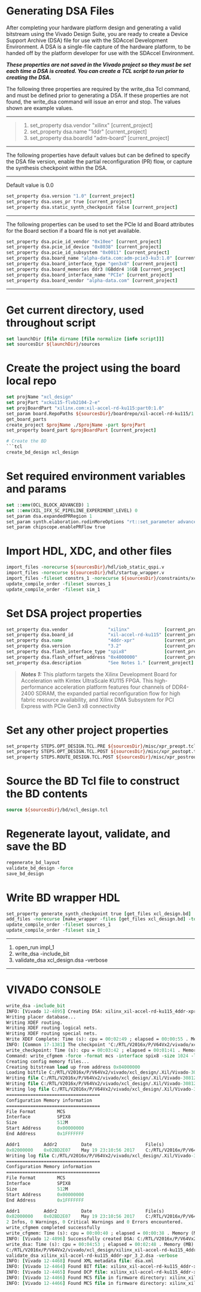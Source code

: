 # Generating DSA Files

After completing your hardware platform design and generating a valid bitstream using the Vivado Design Suite, you are ready to create a Device Support Archive (DSA) file for use with the SDAccel Development Environment. A DSA is a single-file capture of the hardware platform, to be handed off by the platform developer for use with the SDAccel Environment.

_**These properties are not saved in the Vivado project so they must be set**_
_**each time a DSA is created. You can create a TCL script to run prior to creating the DSA.**_

The following three properties are required by the write_dsa Tcl command, and must be defined
prior to generating a DSA. If these properties are not found, the write_dsa command will issue an
error and stop. 
The values shown are example values.
***
> 1. set_property dsa.vendor "xilinx" [current_project]
> 2. set_property dsa.name "1ddr" [current_project]
> 3. set_property dsa.boardId "adm-board" [current_project]
***
The following properties have default values 
but can be defined to specify the DSA file version, 
enable the partial reconfiguration (PR) flow, 
or 
capture the synthesis checkpoint within the DSA.
***
Default value is 0.0

```tcl 
set_property dsa.version "1.0" [current_project]
set_property dsa.uses_pr true [current_project]
set_property dsa.static_synth_checkpoint false [current_project]
```
***
The following properties can be used to set the PCIe Id and Board attributes for the Board section if a
board file is not yet available.
> 
```tcl 
set_property dsa.pcie_id_vendor "0x10ee" [current_project]
set_property dsa.pcie_id_device "0x8038" [current_project]
set_property dsa.pcie_id_subsystem "0x0011" [current_project]
set_property dsa.board_name "alpha-data.com:adm-pcie3-ku3:1.0" [current_project]
set_property dsa.board_interface_type "gen3x8" [current_project]
set_property dsa.board_memories ddr3 8GBddr4 16GB [current_project]
set_property dsa.board_interface_name "PCIe" [current_project]
set_property dsa.board_vendor "alpha-data.com" [current_project]
```
***

# Get current directory, used throughout script
```tcl 
set launchDir [file dirname [file normalize [info script]]]
set sourcesDir ${launchDir}/sources
```
# Create the project using the board local repo
```tcl 
set projName "xcl_design"
set projPart "xcku115-flvb2104-2-e"
set projBoardPart "xilinx.com:xil-accel-rd-ku115:part0:1.0"
set_param board.RepoPaths ${sourcesDir}/boardrepo/xil-accel-rd-ku115/1.0
get_board_parts
create_project $projName ./$projName -part $projPart
set_property board_part $projBoardPart [current_project]

# Create the BD
```tcl 
create_bd_design xcl_design
```
# Set required environment variables and params
```tcl 
set ::env(OCL_BLOCK_ADVANCED) 1
set ::env(XIL_IFX_SC_PIPELINE_EXPERIMENT_LEVEL) 0
set_param dsa.expandedPRRegion 1
set_param synth.elaboration.rodinMoreOptions "rt::set_parameter advancedConstPropAcrossHier true"
set_param chipscope.enablePRFlow true

```



# Import HDL, XDC, and other files
```tcl 
import_files -norecurse ${sourcesDir}/hdl/iob_static_qspi.v
import_files -norecurse ${sourcesDir}/hdl/startup_wrapper.v
import_files -fileset constrs_1 -norecurse ${sourcesDir}/constraints/xcl_design.xdc
update_compile_order -fileset sources_1
update_compile_order -fileset sim_1
```
# Set DSA project properties
```tcl 
set_property dsa.vendor               "xilinx"             [current_project]
set_property dsa.board_id             "xil-accel-rd-ku115" [current_project]
set_property dsa.name                 "4ddr-xpr"           [current_project]
set_property dsa.version              "3.2"                [current_project]
set_property dsa.flash_interface_type "spix8"              [current_project]
set_property dsa.flash_offset_address "0x4000000"          [current_project]
set_property dsa.description          "See Notes 1." [current_project]
```

> _**Notes 1:**_ This platform targets the Xilinx Development Board for Acceleration with Kintex UltraScale KU115 FPGA. This high-performance acceleration platform features four channels of DDR4-2400 SDRAM, the expanded partial reconfiguration flow for high fabric resource availability, and Xilinx DMA Subsystem for PCI Express with PCIe Gen3 x8 connectivity

# Set any other project properties
```tcl 
set_property STEPS.OPT_DESIGN.TCL.PRE ${sourcesDir}/misc/xpr_preopt.tcl [get_runs impl_1]
set_property STEPS.OPT_DESIGN.TCL.POST ${sourcesDir}/misc/xpr_postopt.tcl [get_runs impl_1]
set_property STEPS.ROUTE_DESIGN.TCL.POST ${sourcesDir}/misc/xpr_postroute.tcl [get_runs impl_1]
```
# Source the BD Tcl file to construct the BD contents
```tcl 
source ${sourcesDir}/bd/xcl_design.tcl
```
# Regenerate layout, validate, and save the BD
```tcl 
regenerate_bd_layout
validate_bd_design -force
save_bd_design
```

# Write BD wrapper HDL

```tcl 
set_property generate_synth_checkpoint true [get_files xcl_design.bd]
add_files -norecurse [make_wrapper -files [get_files xcl_design.bd] -top]
update_compile_order -fileset sources_1
update_compile_order -fileset sim_1
```

***

1. open_run impl_1
2. write_dsa -include_bit
3. validate_dsa xcl_design.dsa -verbose
***
# VIVADO CONSOLE

```tcl 
write_dsa -include_bit
INFO: [Vivado 12-4895] Creating DSA: xilinx_xil-accel-rd-ku115_4ddr-xpr_3_2.dsa ...
Writing placer database...
Writing XDEF routing.
Writing XDEF routing logical nets.
Writing XDEF routing special nets.
Write XDEF Complete: Time (s): cpu = 00:02:49 ; elapsed = 00:00:55 . Memory (MB): peak = 6796.766 ; gain = 459.152
INFO: [Common 17-1381] The checkpoint 'C:/RTL/V2016x/P/V64Vx2/vivado/xcl_design/.Xil/Vivado-30812-SakinderLaptop1/dsa/xilinx_xil-accel-rd-ku115_4ddr-xpr_3_2.dcp' has been generated.
write_checkpoint: Time (s): cpu = 00:03:42 ; elapsed = 00:01:41 . Memory (MB): peak = 6796.766 ; gain = 459.152
Command: write_cfgmem -force -format mcs -interface spix8 -size 1024 -loadbit {up 0x4000000 C:/RTL/V2016x/P/V64Vx2/vivado/xcl_design/.Xil/Vivado-30812-SakinderLaptop1/dsa/xilinx_xil-accel-rd-ku115_4ddr-xpr_3_2.bit} -file C:/RTL/V2016x/P/V64Vx2/vivado/xcl_design/.Xil/Vivado-30812-SakinderLaptop1/dsa/firmware/xilinx_xil-accel-rd-ku115_4ddr-xpr_3_2.mcs
Creating config memory files...
Creating bitstream load up from address 0x04000000
Loading bitfile C:/RTL/V2016x/P/V64Vx2/vivado/xcl_design/.Xil/Vivado-30812-SakinderLaptop1/dsa/xilinx_xil-accel-rd-ku115_4ddr-xpr_3_2.bit
Writing file C:/RTL/V2016x/P/V64Vx2/vivado/xcl_design/.Xil/Vivado-30812-SakinderLaptop1/dsa/firmware/xilinx_xil-accel-rd-ku115_4ddr-xpr_3_2_primary.mcs
Writing file C:/RTL/V2016x/P/V64Vx2/vivado/xcl_design/.Xil/Vivado-30812-SakinderLaptop1/dsa/firmware/xilinx_xil-accel-rd-ku115_4ddr-xpr_3_2_secondary.mcs
Writing log file C:/RTL/V2016x/P/V64Vx2/vivado/xcl_design/.Xil/Vivado-30812-SakinderLaptop1/dsa/firmware/xilinx_xil-accel-rd-ku115_4ddr-xpr_3_2_primary.prm
===================================
Configuration Memory information
===================================
File Format        MCS
Interface          SPIX8
Size               512M
Start Address      0x00000000
End Address        0x1FFFFFFF

Addr1         Addr2         Date                    File(s)
0x02000000    0x02BD2E07    May 19 23:10:56 2017    C:/RTL/V2016x/P/V64Vx2/vivado/xcl_design/.Xil/Vivado-30812-SakinderLaptop1/dsa/xilinx_xil-accel-rd-ku115_4ddr-xpr_3_2.bit
Writing log file C:/RTL/V2016x/P/V64Vx2/vivado/xcl_design/.Xil/Vivado-30812-SakinderLaptop1/dsa/firmware/xilinx_xil-accel-rd-ku115_4ddr-xpr_3_2_secondary.prm
===================================
Configuration Memory information
===================================
File Format        MCS
Interface          SPIX8
Size               512M
Start Address      0x00000000
End Address        0x1FFFFFFF

Addr1         Addr2         Date                    File(s)
0x02000000    0x02BD2E07    May 19 23:10:56 2017    C:/RTL/V2016x/P/V64Vx2/vivado/xcl_design/.Xil/Vivado-30812-SakinderLaptop1/dsa/xilinx_xil-accel-rd-ku115_4ddr-xpr_3_2.bit
2 Infos, 0 Warnings, 0 Critical Warnings and 0 Errors encountered.
write_cfgmem completed successfully
write_cfgmem: Time (s): cpu = 00:00:40 ; elapsed = 00:00:38 . Memory (MB): peak = 6796.766 ; gain = 0.000
INFO: [Vivado 12-4896] Successfully created DSA: C:/RTL/V2016x/P/V64Vx2/vivado/xcl_design/xilinx_xil-accel-rd-ku115_4ddr-xpr_3_2.dsa
write_dsa: Time (s): cpu = 00:04:53 ; elapsed = 00:02:48 . Memory (MB): peak = 6796.766 ; gain = 459.152
C:/RTL/V2016x/P/V64Vx2/vivado/xcl_design/xilinx_xil-accel-rd-ku115_4ddr-xpr_3_2.dsa
validate_dsa xilinx_xil-accel-rd-ku115_4ddr-xpr_3_2.dsa -verbose
INFO: [Vivado 12-4468] Found XML metadata file: dsa.xml
INFO: [Vivado 12-4464] Found BIT file: xilinx_xil-accel-rd-ku115_4ddr-xpr_3_2.bit
INFO: [Vivado 12-4465] Found DCP file: xilinx_xil-accel-rd-ku115_4ddr-xpr_3_2.dcp
INFO: [Vivado 12-4466] Found MCS file in firmware directory: xilinx_xil-accel-rd-ku115_4ddr-xpr_3_2_primary.mcs
INFO: [Vivado 12-4466] Found MCS file in firmware directory: xilinx_xil-accel-rd-ku115_4ddr-xpr_3_2_secondary.mcs
```